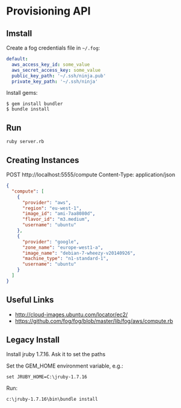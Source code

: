 # Provisioning API

## Imstall

Create a fog credentials file in `~/.fog`:

``` yaml
default:
  aws_access_key_id: some_value
  aws_secret_access_key: some_value
  public_key_path: '~/.ssh/ninja.pub'
  private_key_path: '~/.ssh/ninja'  
```

Install gems:

```
$ gem install bundler
$ bundle install
```

## Run

```
ruby server.rb
```

## Creating Instances

POST http://localhost:5555/compute
Content-Type: application/json

``` json
{
  "compute": [
    {
      "provider": "aws",
      "region": "eu-west-1",
      "image_id": "ami-7aa8080d",
      "flavor_id": "m3.medium",
      "username": "ubuntu"
    },
    {
      "provider": "google",
      "zone_name": "europe-west1-a",
      "image_name": "debian-7-wheezy-v20140926",
      "machine_type": "n1-standard-1",
      "username": "ubuntu"
    }
  ]
}
```

## Useful Links

- http://cloud-images.ubuntu.com/locator/ec2/
- https://github.com/fog/fog/blob/master/lib/fog/aws/compute.rb

## Legacy Install

Install jruby 1.7.16.  Ask it to set the paths

Set the GEM_HOME environment variable, e.g.:

```
set JRUBY_HOME=C:\jruby-1.7.16
```

Run:
```
c:\jruby-1.7.16\bin\bundle install
```
